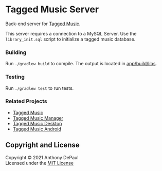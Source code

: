 # Tagged Music Server

Back-end server for [Tagged Music](https://github.com/ajdepaul/TaggedMusic).

This server requires a connection to a MySQL Server. Use the `library_init.sql` script to initialize
a tagged music database.

### Building

Run `./gradlew build` to compile. The output is located in [app/build/libs](app/build/libs).

### Testing

Run `./gradlew test` to run tests.

### Related Projects

- [Tagged Music](https://github.com/ajdepaul/TaggedMusic)
- [Tagged Music Manager](https://github.com/ajdepaul/TaggedMusicManager)
- [Tagged Music Desktop](https://github.com/ajdepaul/TaggedMusicDesktop)
- [Tagged Music Android](https://github.com/ajdepaul/TaggedMusicAndroid)

## Copyright and License

Copyright © 2021 Anthony DePaul  
Licensed under the [MIT License](LICENSE)
